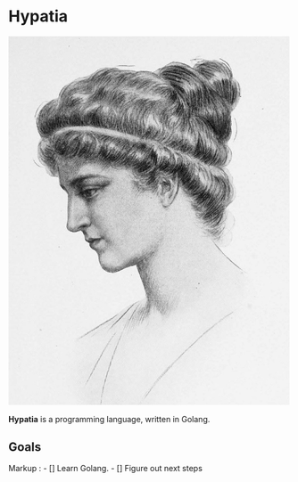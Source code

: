 # Hypatia #

![Hypatia](Hypatia)

**Hypatia** is a programming language, written in Golang. 

## Goals ##
Markup : - [] Learn Golang.
         - [] Figure out next steps

